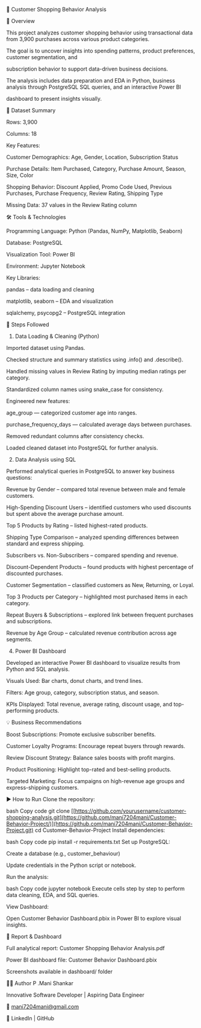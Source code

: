 🛒 Customer Shopping Behavior Analysis

🧩 Overview

This project analyzes customer shopping behavior using transactional data from 3,900 purchases across various product categories. 

The goal is to uncover insights into spending patterns, product preferences, customer segmentation, and 

subscription behavior to support data-driven business decisions.

The analysis includes data preparation and EDA in Python, business analysis through PostgreSQL SQL queries, and an interactive Power BI 

dashboard to present insights visually.

📁 Dataset Summary

Rows: 3,900

Columns: 18

Key Features:

Customer Demographics: Age, Gender, Location, Subscription Status

Purchase Details: Item Purchased, Category, Purchase Amount, Season, Size, Color

Shopping Behavior: Discount Applied, Promo Code Used, Previous Purchases, Purchase Frequency, Review Rating, Shipping Type

Missing Data: 37 values in the Review Rating column

🛠️ Tools & Technologies

Programming Language: Python (Pandas, NumPy, Matplotlib, Seaborn)

Database: PostgreSQL

Visualization Tool: Power BI

Environment: Jupyter Notebook 

Key Libraries:

pandas – data loading and cleaning

matplotlib, seaborn – EDA and visualization

sqlalchemy, psycopg2 – PostgreSQL integration

🚀 Steps Followed
1. Data Loading & Cleaning (Python)

Imported dataset using Pandas.

Checked structure and summary statistics using .info() and .describe().

Handled missing values in Review Rating by imputing median ratings per category.

Standardized column names using snake_case for consistency.

Engineered new features:

age_group — categorized customer age into ranges.

purchase_frequency_days — calculated average days between purchases.

Removed redundant columns after consistency checks.

Loaded cleaned dataset into PostgreSQL for further analysis.

2. Data Analysis using SQL
   
Performed analytical queries in PostgreSQL to answer key business questions:

Revenue by Gender – compared total revenue between male and female customers.

High-Spending Discount Users – identified customers who used discounts but spent above the average purchase amount.

Top 5 Products by Rating – listed highest-rated products.

Shipping Type Comparison – analyzed spending differences between standard and express shipping.

Subscribers vs. Non-Subscribers – compared spending and revenue.

Discount-Dependent Products – found products with highest percentage of discounted purchases.

Customer Segmentation – classified customers as New, Returning, or Loyal.

Top 3 Products per Category – highlighted most purchased items in each category.

Repeat Buyers & Subscriptions – explored link between frequent purchases and subscriptions.

Revenue by Age Group – calculated revenue contribution across age segments.

4. Power BI Dashboard
   
Developed an interactive Power BI dashboard to visualize results from Python and SQL analysis.

Visuals Used: Bar charts, donut charts, and trend lines.

Filters: Age group, category, subscription status, and season.

KPIs Displayed: Total revenue, average rating, discount usage, and top-performing products.

💡 Business Recommendations

Boost Subscriptions: Promote exclusive subscriber benefits.

Customer Loyalty Programs: Encourage repeat buyers through rewards.

Review Discount Strategy: Balance sales boosts with profit margins.

Product Positioning: Highlight top-rated and best-selling products.

Targeted Marketing: Focus campaigns on high-revenue age groups and express-shipping customers.

▶️ How to Run
Clone the repository:

bash
Copy code
git clone [[https://github.com/yourusername/customer-shopping-analysis.git](https://github.com/mani7204mani/Customer-Behavior-Project/)](https://github.com/mani7204mani/Customer-Behavior-Project.git)
cd Customer-Behavior-Project
Install dependencies:

bash
Copy code
pip install -r requirements.txt
Set up PostgreSQL:

Create a database (e.g., customer_behaviour)

Update credentials in the Python script or notebook.

Run the analysis:

bash
Copy code
jupyter notebook
Execute cells step by step to perform data cleaning, EDA, and SQL queries.

View Dashboard:

Open Customer Behavior Dashboard.pbix in Power BI to explore visual insights.

📄 Report & Dashboard

Full analytical report: Customer Shopping Behavior Analysis.pdf

Power BI dashboard file: Customer Behavior Dashboard.pbix

Screenshots available in dashboard/ folder

👨‍💻 Author
P .Mani Shankar

Innovative Software Developer | Aspiring Data Engineer

📧 mani7204mani@gmail.com

🔗 LinkedIn | GitHub

